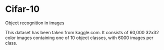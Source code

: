 # Cifar-10
Object recognition in images

This dataset has been taken from kaggle.com. It consists of 60,000 32x32 color images containing one of 10 object classes, with 6000 images per class.
